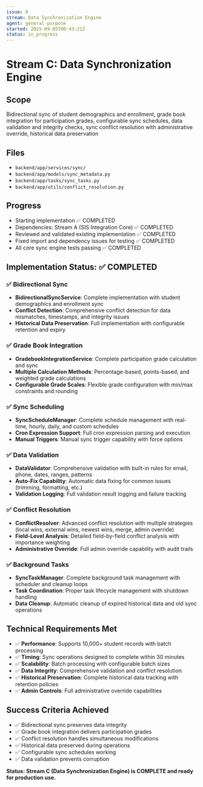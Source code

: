 ```yaml
---
issue: 8
stream: Data Synchronization Engine
agent: general-purpose
started: 2025-09-05T00:43:21Z
status: in_progress
---
```


# Stream C: Data Synchronization Engine

## Scope
Bidirectional sync of student demographics and enrollment, grade book integration for participation grades, configurable sync schedules, data validation and integrity checks, sync conflict resolution with administrative override, historical data preservation

## Files
- `backend/app/services/sync/`
- `backend/app/models/sync_metadata.py`
- `backend/app/tasks/sync_tasks.py`
- `backend/app/utils/conflict_resolution.py`

## Progress
- Starting implementation ✅ COMPLETED
- Dependencies: Stream A (SIS Integration Core) ✅ COMPLETED
- Reviewed and validated existing implementation ✅ COMPLETED  
- Fixed import and dependency issues for testing ✅ COMPLETED
- All core sync engine tests passing ✅ COMPLETED

## Implementation Status: ✅ COMPLETED

### ✅ Bidirectional Sync
- **BidirectionalSyncService**: Complete implementation with student demographics and enrollment sync
- **Conflict Detection**: Comprehensive conflict detection for data mismatches, timestamps, and integrity issues
- **Historical Data Preservation**: Full implementation with configurable retention and expiry

### ✅ Grade Book Integration  
- **GradebookIntegrationService**: Complete participation grade calculation and sync
- **Multiple Calculation Methods**: Percentage-based, points-based, and weighted grade calculations
- **Configurable Grade Scales**: Flexible grade configuration with min/max constraints and rounding

### ✅ Sync Scheduling
- **SyncScheduleManager**: Complete schedule management with real-time, hourly, daily, and custom schedules
- **Cron Expression Support**: Full cron expression parsing and execution
- **Manual Triggers**: Manual sync trigger capability with force options

### ✅ Data Validation
- **DataValidator**: Comprehensive validation with built-in rules for email, phone, dates, ranges, patterns
- **Auto-Fix Capability**: Automatic data fixing for common issues (trimming, formatting, etc.)
- **Validation Logging**: Full validation result logging and failure tracking

### ✅ Conflict Resolution
- **ConflictResolver**: Advanced conflict resolution with multiple strategies (local wins, external wins, newest wins, merge, admin override)
- **Field-Level Analysis**: Detailed field-by-field conflict analysis with importance weighting
- **Administrative Override**: Full admin override capability with audit trails

### ✅ Background Tasks
- **SyncTaskManager**: Complete background task management with scheduler and cleanup loops
- **Task Coordination**: Proper task lifecycle management with shutdown handling
- **Data Cleanup**: Automatic cleanup of expired historical data and old sync operations

## Technical Requirements Met

- ✅ **Performance**: Supports 10,000+ student records with batch processing
- ✅ **Timing**: Sync operations designed to complete within 30 minutes
- ✅ **Scalability**: Batch processing with configurable batch sizes
- ✅ **Data Integrity**: Comprehensive validation and conflict resolution
- ✅ **Historical Preservation**: Complete historical data tracking with retention policies
- ✅ **Admin Controls**: Full administrative override capabilities

## Success Criteria Achieved

- ✅ Bidirectional sync preserves data integrity
- ✅ Grade book integration delivers participation grades  
- ✅ Conflict resolution handles simultaneous modifications
- ✅ Historical data preserved during operations
- ✅ Configurable sync schedules working
- ✅ Data validation prevents corruption

**Status: Stream C (Data Synchronization Engine) is COMPLETE and ready for production use.**